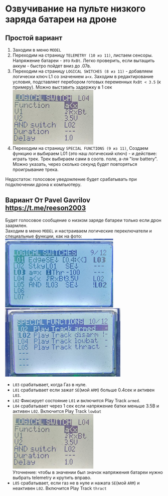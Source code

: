 # Озвучивание на пульте низкого заряда батареи на дроне

## Простой вариант
1. Заходим в меню `MODEL`
2. Переходим на страницу `TELEMETRY (10 из 11)`, листаем сенсоры. Напряжение батареи - это `RxBt`. Легко проверить, если вытащить аккум - быстро пойдет вниз до .07в.
2. Переходим на страницу `LOGICAL SWITCHES (8 из 11)` - добавляем логически ключ L1 со значением `a<x`. Заходим в редактирование условия, подставляет перебором готовых переменных `RxBt < 3.5` (к примеру). Можно выставить задержку в 1 сек  
![](LowBataryWarning3.png)  
3. Переходим на страницу `SPECIAL FUNCTIONS (9 из 11)`, Создаем функцию и выбираем L01 (это наш логический ключ) - и действие: играть трек. Трек выбираем сами в соотв. поле, а-ля "low battery". Можно указать, через сколько секунд будет повторяться проигрывание трека.

Недостаток: голосовое уведомление будет срабатывать при подключении дрона к компьютеру.

## Вариант От Pavel Gavrilov https://t.me/reeson2003 
Будет голосовое сообщение о низком заряде батареи только если дрон заармлен.  
Заходим в меню `MODEL` и настраиваем логические переключатели и специальные функции, как на фото:  
![](LowBataryWarning1.png)
![](LowBataryWarning2.png)  
 - `L03` срабатывает, когда Газ в нуле.  
 - `L01` срабатывает если зажат `SE`(мой `ARM`) больше 0.4сек и активен `L03`.  
 - `L02` Фиксирует состояние `L01` и включится Play Track `armed`.  
 - `L04` срабатывает через 1 сек если напряжение батки меньше 3.5В и активен `L02`. Включится Play Track `lowbat`  
![](LowBataryWarning3.png)  
Уточнение: чтобы в значении был значок напряжения батареи нужно выбрать telemetry и крутить вправо.  
 - `L05` срабатывает, если газ не в нуле и нажата `SE`(мой `ARM`) и неактивен `L02`. Включится Play Track `thract`

